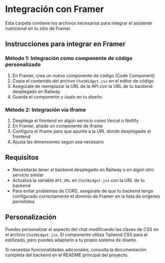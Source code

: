 # Integración con Framer

Esta carpeta contiene los archivos necesarios para integrar el asistente nutricional en tu sitio de Framer.

## Instrucciones para integrar en Framer

### Método 1: Integración como componente de código personalizado

1. En Framer, crea un nuevo componente de código (Code Component)
2. Copia el contenido del archivo `ChatWidget.jsx` en el editor de código
3. Asegúrate de reemplazar la URL de la API con la URL de tu backend desplegado en Railway
4. Guarda el componente y úsalo en tu diseño

### Método 2: Integración vía iframe

1. Despliega el frontend en algún servicio como Vercel o Netlify
2. En Framer, añade un componente de iframe
3. Configura el iframe para que apunte a la URL donde desplegaste el frontend
4. Ajusta las dimensiones según sea necesario

## Requisitos

- Necesitarás tener el backend desplegado en Railway o en algún otro servicio similar
- Actualiza la variable `API_URL` en `ChatWidget.jsx` con la URL de tu backend
- Para evitar problemas de CORS, asegúrate de que tu backend tenga configurado correctamente el dominio de Framer en la lista de orígenes permitidos

## Personalización

Puedes personalizar el aspecto del chat modificando las clases de CSS en el archivo `ChatWidget.jsx`. El componente utiliza Tailwind CSS para el estilizado, pero puedes adaptarlo a tu propio sistema de diseño.

Si necesitas funcionalidades adicionales, consulta la documentación completa del backend en el README principal del proyecto.